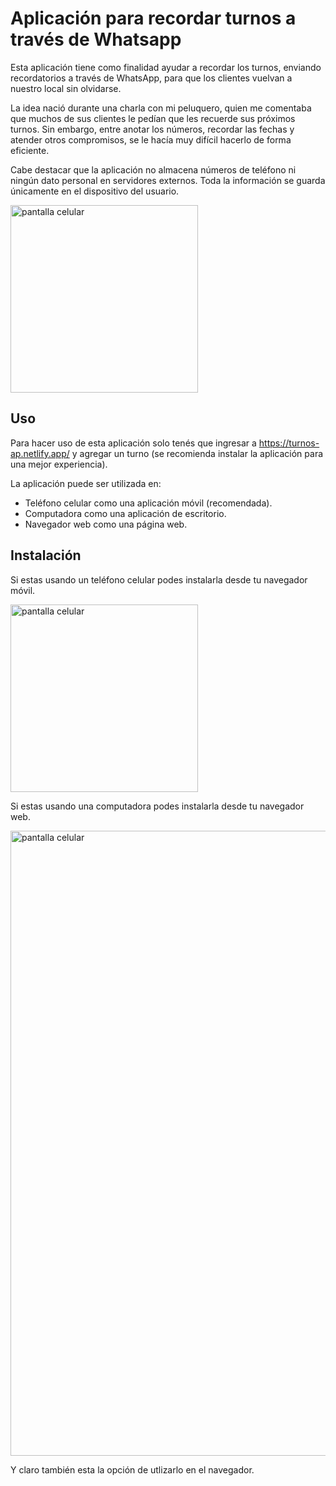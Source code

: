 # Aplicación para recordar turnos a través de Whatsapp

Esta aplicación tiene como finalidad ayudar a recordar los turnos, enviando recordatorios a través de WhatsApp, para que los clientes vuelvan a nuestro local sin olvidarse.

La idea nació durante una charla con mi peluquero, quien me comentaba que muchos de sus clientes le pedían que les recuerde sus próximos turnos. Sin embargo, entre anotar los números, recordar las fechas y atender otros compromisos, se le hacía muy difícil hacerlo de forma eficiente.

Cabe destacar que la aplicación no almacena números de teléfono ni ningún dato personal en servidores externos. Toda la información se guarda únicamente en el dispositivo del usuario.


<img src="https://i.ibb.co/B5WTqKNq/Whats-App-Image-2025-03-06-at-16-33-55.jpg" alt="pantalla celular" width="300" />

## Uso

Para hacer uso de esta aplicación solo tenés que ingresar a https://turnos-ap.netlify.app/ y agregar un turno (se recomienda instalar la aplicación para una mejor experiencia).

La aplicación puede ser utilizada en:
  - Teléfono celular como una aplicación móvil (recomendada).
  - Computadora como una aplicación de escritorio.
  - Navegador web como una página web.

## Instalación

Si estas usando un teléfono celular podes instalarla desde tu navegador móvil.

<img src="https://i.ibb.co/PvJFjCrJ/Whats-App-Image-2025-03-06-at-15-55-04.jpg" alt="pantalla celular" width="300" />

Si estas usando una computadora podes instalarla desde tu navegador web.

<img src="https://i.ibb.co/VYYRB7R2/desktop.png" alt="pantalla celular" width="1000" />

Y claro también esta la opción de utlizarlo en el navegador.


